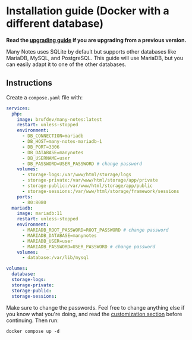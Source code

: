 # Installation guide (Docker with a different database)

**Read the [upgrading guide](../../UPGRADING.md) if you are upgrading from a previous version.**

Many Notes uses SQLite by default but supports other databases like MariaDB, MySQL, and PostgreSQL. This guide will use MariaDB, but you can easily adapt it to one of the other databases.

## Instructions

Create a `compose.yaml` file with:

```yaml
services:
  php:
    image: brufdev/many-notes:latest
    restart: unless-stopped
    environment:
      - DB_CONNECTION=mariadb
      - DB_HOST=many-notes-mariadb-1
      - DB_PORT=3306
      - DB_DATABASE=manynotes
      - DB_USERNAME=user
      - DB_PASSWORD=USER_PASSWORD # change password
    volumes:
      - storage-logs:/var/www/html/storage/logs
      - storage-private:/var/www/html/storage/app/private
      - storage-public:/var/www/html/storage/app/public
      - storage-sessions:/var/www/html/storage/framework/sessions
    ports:
      - 80:8080
  mariadb:
    image: mariadb:11
    restart: unless-stopped
    environment:
      - MARIADB_ROOT_PASSWORD=ROOT_PASSWORD # change password
      - MARIADB_DATABASE=manynotes
      - MARIADB_USER=user
      - MARIADB_PASSWORD=USER_PASSWORD # change password
    volumes:
      - database:/var/lib/mysql

volumes:
  database:
  storage-logs:
  storage-private:
  storage-public:
  storage-sessions:
```

Make sure to change the passwords. Feel free to change anything else if you know what you're doing, and read the [customization section](../../README.md#customization) before continuing. Then run:

```shell
docker compose up -d
```
